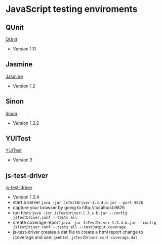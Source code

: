 # JavaScript testing enviroments

## QUnit 
[QUnit](http://qunitjs.com/)
 - Version 1.11

## Jasmine
[Jasmine](http://pivotal.github.com/jasmine/)
 - Version 1.2

## Sinon
[Sinon](http://sinonjs.org)
 - Version 1.3.2
 
## YUITest
[YUITest](http://developer.yahoo.com/yui/yuitest/)
 - Version 3

## js-test-driver
[js-test-driver](http://code.google.com/p/js-test-driver/)
 - Version 1.3.4
 - start a server `java -jar JsTestDriver-1.3.4.b.jar --port 9876`
 - capture your browser by going to http://localhost:9876
 - run tests `java -jar JsTestDriver-1.3.4.b.jar --config jsTestDriver.conf --tests all`
 - create coverage report `java -jar JsTestDriver-1.3.4.b.jar --config jsTestDriver.conf --tests all --testOutput coverage`
 - js-test-driver creates a dat file to create a html report change to /coverage and use: `genhtml jsTestDriver.conf-coverage.dat`

